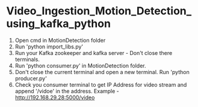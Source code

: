 # Video_Ingestion_Motion_Detection_using_kafka_python
1. Open cmd in MotionDetection folder
2. Run 'python import_libs.py'
3. Run your Kafka zookeeper and kafka server - Don't close there terminals.
4. Run 'python consumer.py' in MotionDetection folder.
5. Don't close the current terminal and open a new terminal. Run 'python producer.py'
6. Check you consumer terminal to get IP Address for video stream and append '/vidoe' in the address.
Example - http://192.168.29.28:5000/video
